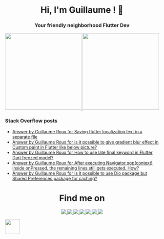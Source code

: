 <h1 align="center">Hi, I'm Guillaume ! 💙</h1>
<h3 align="center">Your friendly neighborhood Flutter Dev</h3>

<p align="center">
 <a>
  <a href="https://github.com/TesteurManiak?tab=repositories">
   <img height="250em" src="https://api.githubtrends.io/user/svg/TesteurManiak/langs?time_range=one_year&loc_metric=changed&compact=True&theme=dark" />
  </a>
  <a href="https://stackoverflow.com/users/9942346/testeur-maniak">
   <img height="250em" src="https://github-readme-stackoverflow.vercel.app/?userID=9942346&theme=dark" />
  </a>
 </a>
</p>

### Stack Overflow posts

<!-- STACKOVERFLOW:START -->
- [Answer by Guillaume Roux for Saving flutter localization text in a separate file](https://stackoverflow.com/questions/76611356/saving-flutter-localization-text-in-a-separate-file/76611471#76611471)
- [Answer by Guillaume Roux for is it possible to give gradient blur effect in Custom paint in Flutter like below picture?](https://stackoverflow.com/questions/70812149/is-it-possible-to-give-gradient-blur-effect-in-custom-paint-in-flutter-like-belo/76574846#76574846)
- [Answer by Guillaume Roux for How to use late final keyword in Flutter Dart freezed model?](https://stackoverflow.com/questions/76502648/how-to-use-late-final-keyword-in-flutter-dart-freezed-model/76504201#76504201)
- [Answer by Guillaume Roux for After executing Navigator.pop&lpar;context&rpar; inside onPressed, the remaining lines still gets executed. How?](https://stackoverflow.com/questions/76489281/after-executing-navigator-popcontext-inside-onpressed-the-remaining-lines-sti/76489906#76489906)
- [Answer by Guillaume Roux for Is it possible to use Dio package but Shared Preferences package for caching?](https://stackoverflow.com/questions/76127993/is-it-possible-to-use-dio-package-but-shared-preferences-package-for-caching/76128961#76128961)
<!-- STACKOVERFLOW:END -->

<h1 align="center">Find me on</h1>

<p align="center">
 <a href="https://twitter.com/TesteurManiak">
  <img src="https://img.shields.io/badge/Twitter-1DA1F2?style=for-the-badge&logo=twitter&logoColor=white"/>
 </a>
 <a href="https://www.linkedin.com/in/guillaume2-roux/">
  <img src="https://img.shields.io/badge/linkedin%20-%230077B5.svg?&style=for-the-badge&logo=linkedin&logoColor=white"/>
 </a>
 <a href="https://stackoverflow.com/users/9942346/guillaume-roux">
  <img src="https://img.shields.io/badge/Stack_Overflow-FE7A16?style=for-the-badge&logo=stack-overflow&logoColor=white"/>
 </a>
 <a href="https://medium.com/@rouxguillaume">
  <img src="https://img.shields.io/badge/Medium-12100E?style=for-the-badge&logo=medium&logoColor=white"/>
 </a>
 <a href="https://gitlab.com/G_Roux">
  <img src="https://img.shields.io/badge/gitlab%20-%23181717.svg?&style=for-the-badge&logo=gitlab&logoColor=white"/>
 </a>
 <a href="https://github.com/TesteurManiak">
  <img src="https://img.shields.io/badge/github%20-%23121011.svg?&style=for-the-badge&logo=github&logoColor=white"/>
 </a>
 <a href="https://www.reddit.com/user/TesteurManiak">
  <img src="https://img.shields.io/badge/Reddit-FF4500?style=for-the-badge&logo=reddit&logoColor=white"/>
 </a>
</p>

<p>
 <a href="https://www.buymeacoffee.com/guillaumeroux">
  <img src="https://raw.githubusercontent.com/onimur/.github/master/.resources/support-buy-coffee.png" height="48px"/>
 </a>
</p>
